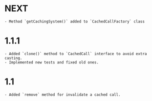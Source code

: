 # NEXT
    - Method `getCachingSystem()` added to `CachedCallFactory` class

# 1.1.1
    - Added `clone()` method to `CachedCall` interface to avoid extra casting.
    - Implemented new tests and fixed old ones.

# 1.1
    - Added `remove` method for invalidate a cached call.